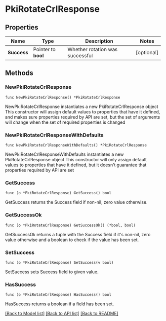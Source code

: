 # PkiRotateCrlResponse


## Properties

Name | Type | Description | Notes
------------ | ------------- | ------------- | -------------
**Success** | Pointer to **bool** | Whether rotation was successful | [optional] 



## Methods


### NewPkiRotateCrlResponse

`func NewPkiRotateCrlResponse() *PkiRotateCrlResponse`

NewPkiRotateCrlResponse instantiates a new PkiRotateCrlResponse object
This constructor will assign default values to properties that have it defined,
and makes sure properties required by API are set, but the set of arguments
will change when the set of required properties is changed

### NewPkiRotateCrlResponseWithDefaults

`func NewPkiRotateCrlResponseWithDefaults() *PkiRotateCrlResponse`

NewPkiRotateCrlResponseWithDefaults instantiates a new PkiRotateCrlResponse object
This constructor will only assign default values to properties that have it defined,
but it doesn't guarantee that properties required by API are set


### GetSuccess

`func (o *PkiRotateCrlResponse) GetSuccess() bool`

GetSuccess returns the Success field if non-nil, zero value otherwise.

### GetSuccessOk

`func (o *PkiRotateCrlResponse) GetSuccessOk() (*bool, bool)`

GetSuccessOk returns a tuple with the Success field if it's non-nil, zero value otherwise
and a boolean to check if the value has been set.

### SetSuccess

`func (o *PkiRotateCrlResponse) SetSuccess(v bool)`

SetSuccess sets Success field to given value.


### HasSuccess

`func (o *PkiRotateCrlResponse) HasSuccess() bool`

HasSuccess returns a boolean if a field has been set.









[[Back to Model list]](../README.md#documentation-for-models) [[Back to API list]](../README.md#documentation-for-api-endpoints) [[Back to README]](../README.md)


